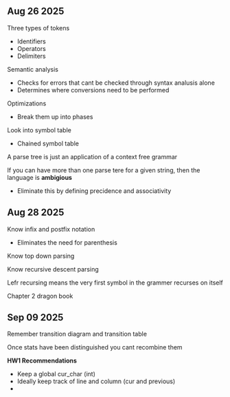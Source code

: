 
## Aug 26 2025

Three types of tokens
- Identifiers
- Operators
- Delimiters

Semantic analysis
- Checks for errors that cant be checked through syntax analusis alone
- Determines where conversions need to be performed

Optimizations
- Break them up into phases

Look into symbol table
- Chained symbol table

A parse tree is just an application of a context free grammar

If you can have more than one parse tere for a given string, then the language is **ambigious**
- Eliminate this by defining precidence and associativity

## Aug 28 2025

Know infix and  postfix notation
- Eliminates the need for parenthesis

Know top down parsing

Know recursive descent parsing

Lefr recursing means the very first symbol in the grammer recurses on itself

Chapter 2 dragon book

## Sep 09 2025

Remember transition diagram and transition table

Once stats have been distinguished you cant recombine them

**HW1 Recommendations**
- Keep a global cur_char (int)
-  Ideally keep track of line and column (cur and previous)
- 
